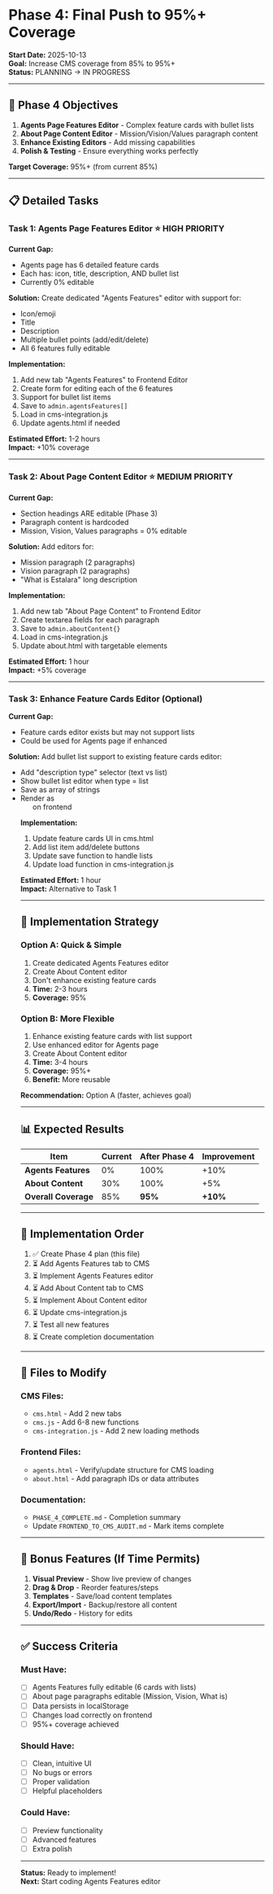 # Phase 4: Final Push to 95%+ Coverage

**Start Date:** 2025-10-13  
**Goal:** Increase CMS coverage from 85% to 95%+  
**Status:** PLANNING → IN PROGRESS  

---

## 🎯 Phase 4 Objectives

1. **Agents Page Features Editor** - Complex feature cards with bullet lists
2. **About Page Content Editor** - Mission/Vision/Values paragraph content
3. **Enhance Existing Editors** - Add missing capabilities
4. **Polish & Testing** - Ensure everything works perfectly

**Target Coverage:** 95%+ (from current 85%)

---

## 📋 Detailed Tasks

### Task 1: Agents Page Features Editor ⭐ HIGH PRIORITY

**Current Gap:**
- Agents page has 6 detailed feature cards
- Each has: icon, title, description, AND bullet list
- Currently 0% editable

**Solution:**
Create dedicated "Agents Features" editor with support for:
- Icon/emoji
- Title
- Description
- Multiple bullet points (add/edit/delete)
- All 6 features fully editable

**Implementation:**
1. Add new tab "Agents Features" to Frontend Editor
2. Create form for editing each of the 6 features
3. Support for bullet list items
4. Save to `admin.agentsFeatures[]`
5. Load in cms-integration.js
6. Update agents.html if needed

**Estimated Effort:** 1-2 hours  
**Impact:** +10% coverage

---

### Task 2: About Page Content Editor ⭐ MEDIUM PRIORITY

**Current Gap:**
- Section headings ARE editable (Phase 3)
- Paragraph content is hardcoded
- Mission, Vision, Values paragraphs = 0% editable

**Solution:**
Add editors for:
- Mission paragraph (2 paragraphs)
- Vision paragraph (2 paragraphs)
- "What is Estalara" long description

**Implementation:**
1. Add new tab "About Page Content" to Frontend Editor
2. Create textarea fields for each paragraph
3. Save to `admin.aboutContent{}`
4. Load in cms-integration.js
5. Update about.html with targetable elements

**Estimated Effort:** 1 hour  
**Impact:** +5% coverage

---

### Task 3: Enhance Feature Cards Editor (Optional)

**Current Gap:**
- Feature cards editor exists but may not support lists
- Could be used for Agents page if enhanced

**Solution:**
Add bullet list support to existing feature cards editor:
- Add "description type" selector (text vs list)
- Show bullet list editor when type = list
- Save as array of strings
- Render as <ul> on frontend

**Implementation:**
1. Update feature cards UI in cms.html
2. Add list item add/delete buttons
3. Update save function to handle lists
4. Update load function in cms-integration.js

**Estimated Effort:** 1 hour  
**Impact:** Alternative to Task 1

---

## 🎯 Implementation Strategy

### Option A: Quick & Simple
1. Create dedicated Agents Features editor
2. Create About Content editor
3. Don't enhance existing feature cards
4. **Time:** 2-3 hours
5. **Coverage:** 95%

### Option B: More Flexible
1. Enhance existing feature cards with list support
2. Use enhanced editor for Agents page
3. Create About Content editor
4. **Time:** 3-4 hours
5. **Coverage:** 95%+
6. **Benefit:** More reusable

**Recommendation:** Option A (faster, achieves goal)

---

## 📊 Expected Results

| Item | Current | After Phase 4 | Improvement |
|------|---------|---------------|-------------|
| **Agents Features** | 0% | 100% | +10% |
| **About Content** | 30% | 100% | +5% |
| **Overall Coverage** | 85% | **95%** | **+10%** |

---

## 🚀 Implementation Order

1. ✅ Create Phase 4 plan (this file)
2. ⏳ Add Agents Features tab to CMS
3. ⏳ Implement Agents Features editor
4. ⏳ Add About Content tab to CMS
5. ⏳ Implement About Content editor
6. ⏳ Update cms-integration.js
7. ⏳ Test all new features
8. ⏳ Create completion documentation

---

## 📁 Files to Modify

### CMS Files:
- `cms.html` - Add 2 new tabs
- `cms.js` - Add 6-8 new functions
- `cms-integration.js` - Add 2 new loading methods

### Frontend Files:
- `agents.html` - Verify/update structure for CMS loading
- `about.html` - Add paragraph IDs or data attributes

### Documentation:
- `PHASE_4_COMPLETE.md` - Completion summary
- Update `FRONTEND_TO_CMS_AUDIT.md` - Mark items complete

---

## 🎁 Bonus Features (If Time Permits)

1. **Visual Preview** - Show live preview of changes
2. **Drag & Drop** - Reorder features/steps
3. **Templates** - Save/load content templates
4. **Export/Import** - Backup/restore all content
5. **Undo/Redo** - History for edits

---

## ✅ Success Criteria

### Must Have:
- [ ] Agents Features fully editable (6 cards with lists)
- [ ] About page paragraphs editable (Mission, Vision, What is)
- [ ] Data persists in localStorage
- [ ] Changes load correctly on frontend
- [ ] 95%+ coverage achieved

### Should Have:
- [ ] Clean, intuitive UI
- [ ] No bugs or errors
- [ ] Proper validation
- [ ] Helpful placeholders

### Could Have:
- [ ] Preview functionality
- [ ] Advanced features
- [ ] Extra polish

---

**Status:** Ready to implement!  
**Next:** Start coding Agents Features editor
